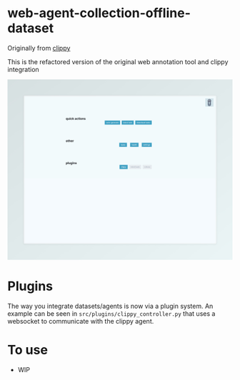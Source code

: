 # web-agent-collection-offline-dataset

Originally from [clippy](https://github.com/grahamannett/clippy)

This is the refactored version of the original web annotation tool and clippy integration

![wac-start](docs/assets/wac-lab-start.jpeg)


# Plugins

The way you integrate datasets/agents is now via a plugin system.  An example can be seen in `src/plugins/clippy_controller.py` that uses a websocket to communicate with the clippy agent.

# To use

- WIP